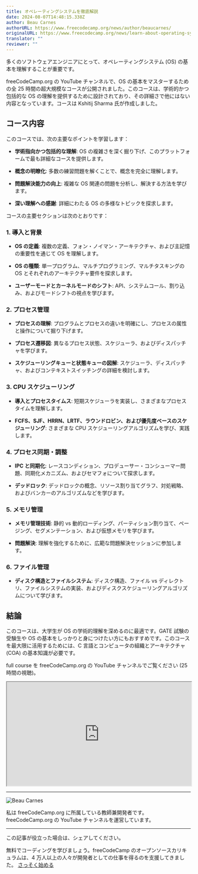 ```yaml
---
title: オペレーティングシステムを徹底解説
date: 2024-08-07T14:48:15.338Z
author: Beau Carnes
authorURL: https://www.freecodecamp.org/news/author/beaucarnes/
originalURL: https://www.freecodecamp.org/news/learn-about-operating-systems-in-depth/
translator: ""
reviewer: ""
---
```


多くのソフトウェアエンジニアにとって、オペレーティングシステム (OS) の基本を理解することが重要です。

<!-- more -->

freeCodeCamp.org の YouTube チャンネルで、OS の基本をマスターするための全 25 時間の超大規模なコースが公開されました。このコースは、学術的かつ包括的な OS の理解を提供するために設計されており、その詳細さで他にはない内容となっています。コースは Kshitij Sharma 氏が作成しました。

## **コース内容**

このコースでは、次の主要なポイントを学習します：

-   **学術指向かつ包括的な理解**: OS の複雑さを深く掘り下げ、このプラットフォームで最も詳細なコースを提供します。
    
-   **概念の明瞭化**: 多数の練習問題を解くことで、概念を完全に理解します。
    
-   **問題解決能力の向上**: 複雑な OS 関連の問題を分析し、解決する方法を学びます。
    
-   **深い理解への感謝**: 詳細にわたる OS の多様なトピックを探求します。
    

コースの主要セクションは次のとおりです：

### **1\. 導入と背景**

-   **OS の定義**: 複数の定義、フォン・ノイマン・アーキテクチャ、および主記憶の重要性を通じて OS を理解します。
    
-   **OS の種類**: 単一プログラム、マルチプログラミング、マルチタスキングの OS とそれぞれのアーキテクチャ要件を探求します。
    
-   **ユーザーモードとカーネルモードのシフト**: API、システムコール、割り込み、およびモードシフトの視点を学びます。
    

### **2\. プロセス管理**

-   **プロセスの理解**: プログラムとプロセスの違いを明確にし、プロセスの属性と操作について掘り下げます。
    
-   **プロセス遷移図**: 異なるプロセス状態、スケジューラ、およびディスパッチャを学びます。
    
-   **スケジューリングキューと状態キューの図解**: スケジューラ、ディスパッチャ、およびコンテキストスイッチングの詳細を検討します。
    

### **3\. CPU スケジューリング**

-   **導入とプロセスタイムス**: 短期スケジューラを実装し、さまざまなプロセスタイムを理解します。
    
-   **FCFS、SJF、HRRN、LRTF、ラウンドロビン、および優先度ベースのスケジューリング**: さまざまな CPU スケジューリングアルゴリズムを学び、実践します。
    

### **4\. プロセス同期・調整**

-   **IPC と同期化**: レースコンディション、プロデューサー・コンシューマー問題、同期化メカニズム、およびセマフォについて探求します。
    
-   **デッドロック**: デッドロックの概念、リソース割り当てグラフ、対処戦略、およびバンカーのアルゴリズムなどを学びます。
    

### **5\. メモリ管理**

-   **メモリ管理技術**: 静的 vs 動的ローディング、パーティション割り当て、ページング、セグメンテーション、および仮想メモリを学びます。
    
-   **問題解決**: 理解を強化するために、広範な問題解決セッションに参加します。
    

### **6\. ファイル管理**

-   **ディスク構造とファイルシステム**: ディスク構造、ファイル vs ディレクトリ、ファイルシステムの実装、およびディスクスケジューリングアルゴリズムについて学びます。

## **結論**

このコースは、大学生が OS の学術的理解を深めるのに最適です。GATE 試験の受験生や OS の基本をしっかりと身につけたい方にもおすすめです。このコースを最大限に活用するためには、C 言語とコンピュータの組織とアーキテクチャ (COA) の基本知識が必要です。

full course を freeCodeCamp.org の YouTube チャンネルでご覧ください (25 時間の視聴)。

<iframe width="560" height="315" src="https://www.youtube.com/embed/yK1uBHPdp30" style="aspect-ratio: 16 / 9; width: 100%; height: auto;" title="YouTube video player" allow="accelerometer; autoplay; clipboard-write; encrypted-media; gyroscope; picture-in-picture; web-share" referrerpolicy="strict-origin-when-cross-origin" allowfullscreen="" loading="lazy"></iframe>

---

![Beau Carnes](https://cdn.hashnode.com/res/hashnode/image/upload/v1713211849730/O5mmKs5h0.jpg)

私は freeCodeCamp.org に所属している教師兼開発者です。freeCodeCamp.org の YouTube チャンネルを運営しています。

---

この記事が役立った場合は、シェアしてください。

無料でコーディングを学びましょう。freeCodeCamp のオープンソースカリキュラムは、4 万人以上の人々が開発者としての仕事を得るのを支援してきました。 [さっそく始める][2]

[1]: https://youtu.be/yK1uBHPdp30
[2]: https://www.freecodecamp.org/learn/

